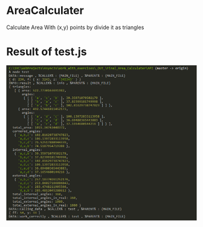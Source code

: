 # AreaCalculater
Calculate Area With (x,y) points by divide it as triangles

# Result of test.js
![test.js Result](https://github.com/AlBannaTechno/AreaCalculater/blob/master/result.PNG?raw=true)
